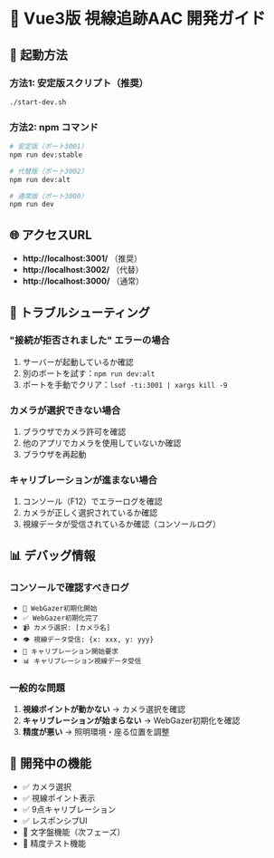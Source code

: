 # 🎯 Vue3版 視線追跡AAC 開発ガイド

## 🚀 起動方法

### 方法1: 安定版スクリプト（推奨）
```bash
./start-dev.sh
```

### 方法2: npm コマンド
```bash
# 安定版（ポート3001）
npm run dev:stable

# 代替版（ポート3002）
npm run dev:alt

# 通常版（ポート3000）
npm run dev
```

## 🌐 アクセスURL

- **http://localhost:3001/** （推奨）
- **http://localhost:3002/** （代替）
- **http://localhost:3000/** （通常）

## 🔧 トラブルシューティング

### "接続が拒否されました" エラーの場合
1. サーバーが起動しているか確認
2. 別のポートを試す：`npm run dev:alt`
3. ポートを手動でクリア：`lsof -ti:3001 | xargs kill -9`

### カメラが選択できない場合
1. ブラウザでカメラ許可を確認
2. 他のアプリでカメラを使用していないか確認
3. ブラウザを再起動

### キャリブレーションが進まない場合
1. コンソール（F12）でエラーログを確認
2. カメラが正しく選択されているか確認
3. 視線データが受信されているか確認（コンソールログ）

## 📊 デバッグ情報

### コンソールで確認すべきログ
- `🚀 WebGazer初期化開始`
- `✅ WebGazer初期化完了`
- `📹 カメラ選択: [カメラ名]`
- `👁️ 視線データ受信: {x: xxx, y: yyy}`
- `🎯 キャリブレーション開始要求`
- `📊 キャリブレーション視線データ受信`

### 一般的な問題
1. **視線ポイントが動かない** → カメラ選択を確認
2. **キャリブレーションが始まらない** → WebGazer初期化を確認  
3. **精度が悪い** → 照明環境・座る位置を調整

## 🎨 開発中の機能

- ✅ カメラ選択
- ✅ 視線ポイント表示
- ✅ 9点キャリブレーション
- ✅ レスポンシブUI
- 🚧 文字盤機能（次フェーズ）
- 🚧 精度テスト機能